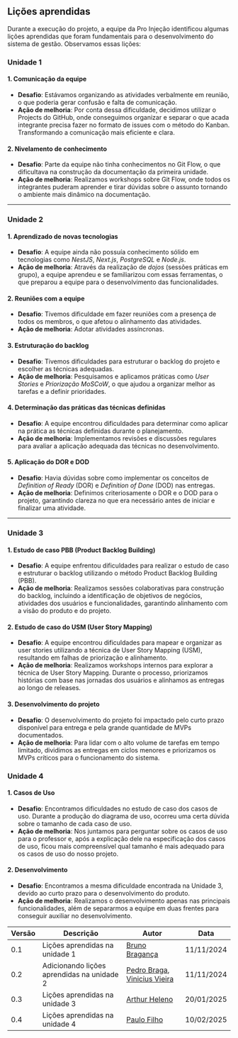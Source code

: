 ## Lições aprendidas

Durante a execução do projeto, a equipe da Pro Injeção identificou algumas lições aprendidas que foram fundamentais para o desenvolvimento do sistema de gestão. Observamos essas lições:

### Unidade 1

#### 1. Comunicação da equipe

- **Desafio**: Estávamos organizando as atividades verbalmente em reunião, o que poderia gerar confusão e falta de comunicação.
- **Ação de melhoria**: Por conta dessa dificuldade, decidimos utilizar o Projects do GitHub, onde conseguimos organizar e separar o que acada integrante precisa fazer no formato de issues com o método do Kanban. Transformando a comunicação mais eficiente e clara.

#### 2. Nivelamento de conhecimento

- **Desafio**: Parte da equipe não tinha conhecimentos no Git Flow, o que dificultava na construção da documentação da primeira unidade.
- **Ação de melhoria**: Realizamos workshops sobre Git Flow, onde todos os integrantes puderam aprender e tirar dúvidas sobre o assunto tornando o ambiente mais dinâmico na documentação.

---

### Unidade 2

#### 1. Aprendizado de novas tecnologias

- **Desafio**: A equipe ainda não possuía conhecimento sólido em tecnologias como *NestJS*, *Next.js*, *PostgreSQL* e *Node.js*.
- **Ação de melhoria**: Através da realização de *dojos* (sessões práticas em grupo), a equipe aprendeu e se familiarizou com essas ferramentas, o que preparou a equipe para o desenvolvimento das funcionalidades.

#### 2. Reuniões com a equipe

- **Desafio**: Tivemos dificuldade em fazer reuniões com a presença de todos os membros, o que afetou o alinhamento das atividades.
- **Ação de melhoria**: Adotar atividades assíncronas.

#### 3. Estruturação do backlog

- **Desafio**: Tivemos dificuldades para estruturar o backlog do projeto e escolher as técnicas adequadas.
- **Ação de melhoria**: Pesquisamos e aplicamos práticas como *User Stories* e *Priorização MoSCoW*, o que ajudou a organizar melhor as tarefas e a definir prioridades.

#### 4. Determinação das práticas das técnicas definidas

- **Desafio**: A equipe encontrou dificuldades para determinar como aplicar na prática as técnicas definidas durante o planejamento.
- **Ação de melhoria**: Implementamos revisões e discussões regulares para avaliar a aplicação adequada das técnicas no desenvolvimento.

#### 5. Aplicação do DOR e DOD

- **Desafio**: Havia dúvidas sobre como implementar os conceitos de *Definition of Ready* (DOR) e *Definition of Done* (DOD) nas entregas.
- **Ação de melhoria**: Definimos criteriosamente o DOR e o DOD para o projeto, garantindo clareza no que era necessário antes de iniciar e finalizar uma atividade.

---

### Unidade 3

#### 1. Estudo de caso PBB (Product Backlog Building)

- **Desafio**: A equipe enfrentou dificuldades para realizar o estudo de caso e estruturar o backlog utilizando o método Product Backlog Building (PBB).
- **Ação de melhoria**: Realizamos sessões colaborativas para construção do backlog, incluindo a identificação de objetivos de negócios, atividades dos usuários e funcionalidades, garantindo alinhamento com a visão do produto e do projeto.

#### 2. Estudo de caso do USM (User Story Mapping)

- **Desafio**: A equipe encontrou dificuldades para mapear e organizar as user stories utilizando a técnica de User Story Mapping (USM), resultando em falhas de priorização e alinhamento.
- **Ação de melhoria**: Realizamos workshops internos para explorar a técnica de User Story Mapping. Durante o processo, priorizamos histórias com base nas jornadas dos usuários e alinhamos as entregas ao longo de releases.

#### 3. Desenvolvimento do projeto

- **Desafio**: O desenvolvimento do projeto foi impactado pelo curto prazo disponível para entrega e pela grande quantidade de MVPs documentados.
- **Ação de melhoria**: Para lidar com o alto volume de tarefas em tempo limitado, dividimos as entregas em ciclos menores e priorizamos os MVPs críticos para o funcionamento do sistema.

### Unidade 4

#### 1. Casos de Uso

- **Desafio**: Encontramos dificuldades no estudo de caso dos casos de uso. Durante a produção do diagrama de uso, ocorreu uma certa dúvida sobre o tamanho de cada caso de uso.
- **Ação de melhoria**: Nos juntamos para perguntar sobre os casos de uso para o professor e, após a explicação dele na especificação dos casos de uso, ficou mais compreensível qual tamanho é mais adequado para os casos de uso do nosso projeto.

#### 2. Desenvolvimento

- **Desafio**: Encontramos a mesma dificuldade encontrada na Unidade 3, devido ao curto prazo para o desenvolvimento do produto.
- **Ação de melhoria**: Realizamos o desenvolvimento apenas nas principais funcionalidades, além de separarmos a equipe em duas frentes para conseguir auxiliar no desenvolvimento.



<center>

| Versão | Descrição                      | Autor                                          | Data       |
| ------ | ------------------------------ | ---------------------------------------------- | ---------- |
| 0.1    | Lições aprendidas na unidade 1 | [Bruno Bragança](http://github.com/BrunoBReis) | 11/11/2024 |
| 0.2    | Adicionando lições aprendidas na unidade 2 | [Pedro Braga](http://github.com/Stain19), [Vinicius Vieira](http://github.com/viniciusvieira00) | 11/11/2024 |
| 0.3    | Lições aprendidas na unidade 3 | [Arthur Heleno](http://github.com/arthur-heleno) | 20/01/2025 |
| 0.4    | Lições aprendidas na unidade 4 | [Paulo Filho](http://github.com/PauloFilho2) | 10/02/2025 |

</center>